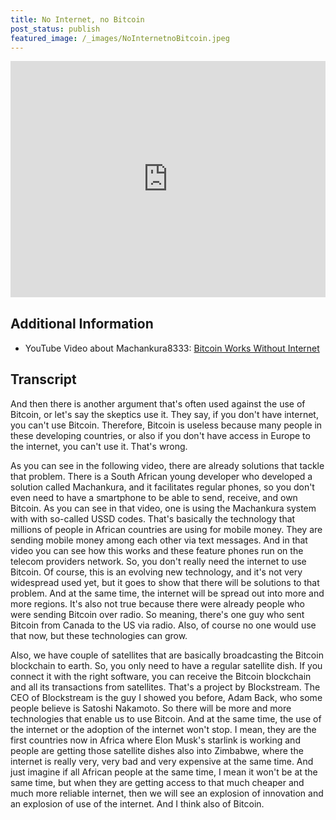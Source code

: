 ```yaml
---
title: No Internet, no Bitcoin
post_status: publish
featured_image: /_images/NoInternetnoBitcoin.jpeg
---
```


<div style="padding:75% 0 0 0;position:relative;"><iframe src="https://player.vimeo.com/video/847587290?badge=0&amp;autopause=0&amp;player_id=0&amp;app_id=58479" frameborder="0" allow="autoplay; fullscreen; picture-in-picture" allowfullscreen style="position:absolute;top:0;left:0;width:100%;height:100%;" title="027 No Internet, No Bitcoin"></iframe></div>

<div style="margin-bottom:30px;"></div>

## Additional Information
* YouTube Video about Machankura8333: [Bitcoin Works Without Internet](https://youtu.be/FCiK1AZuPRM)

## Transcript
And then there is another argument that's often used against the use of Bitcoin, or let's say the skeptics use it. They say, if you don't have internet, you can't use Bitcoin. Therefore, Bitcoin is useless because many people in these developing countries, or also if you don't have access in Europe to the internet, you can't use it. That's wrong. 

As you can see in the following video, there are already solutions that tackle that problem. There is a South African young developer who developed a solution called Machankura, and it facilitates regular phones, so you don't even need to have a smartphone to be able to send, receive, and own Bitcoin. As you can see in that video, one is using the Machankura system with with so-called USSD codes. That's basically the technology that millions of people in African countries are using for mobile money. They are sending mobile money among each other via text messages. And in that video you can see how this works and these feature phones run on the telecom providers network. So, you don't really need the internet to use Bitcoin. Of course, this is an evolving new technology, and it's not very widespread used yet, but it goes to show that there will be solutions to that problem. And at the same time, the internet will be spread out into more and more regions. It's also not true because there were already people who were sending Bitcoin over radio. So meaning, there's one guy who sent Bitcoin from Canada to the US via radio. Also, of course no one would use that now, but these technologies can grow. 

Also, we have couple of satellites that are basically broadcasting the Bitcoin blockchain to earth. So, you only need to have a regular satellite dish. If you connect it with the right software, you can receive the Bitcoin blockchain and all its transactions from satellites. That's a project by Blockstream. The CEO of Blockstream is the guy I showed you before, Adam Back, who some people believe is Satoshi Nakamoto. So there will be more and more technologies that enable us to use Bitcoin. And at the same time, the use of the internet or the adoption of the internet won't stop. I mean, they are the first countries now in Africa where Elon Musk's starlink is working and people are getting those satellite dishes also into Zimbabwe, where the internet is really very, very bad and very expensive at the same time. And just imagine if all African people at the same time, I mean it won't be at the same time, but when they are getting access to that much cheaper and much more reliable internet, then we will see an explosion of innovation and an explosion of use of the internet. And I think also of Bitcoin.
